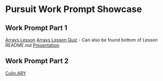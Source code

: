 # Pursuit Work Prompt Showcase
## Work Prompt Part 1
[Arrays Lesson]()
[Arrays Lesson Quiz]() - Can also be found bottom of Lesson README.md
[Presentation](https://docs.google.com/presentation/d/1WNuGXOhHfOy0ZSBfvhBks-pshOFRgRUjjuwmAfmcu5Q/edit?usp=sharing)

## Work Prompt Part 2
[Culin.ARY](https://pcioffi.github.io/culinary-showcase/)
